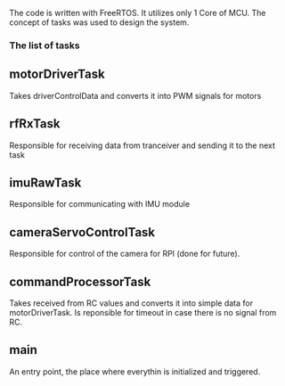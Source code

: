 The code is written with FreeRTOS. It utilizes only 1 Core of MCU. The concept of tasks was used to design the system.

### The list of tasks

## motorDriverTask
Takes driverControlData and converts it into PWM signals for motors

## rfRxTask
Responsible for receiving data from tranceiver and sending it to the next task

## imuRawTask
Responsible for communicating with IMU module

## cameraServoControlTask
Responsible for control of the camera for RPI (done for future). 

## commandProcessorTask
Takes received from RC values and converts it into simple data for motorDriverTask. Is reponsible for timeout in case there is no signal from RC.

## main
An entry point, the place where everythin is initialized and triggered.